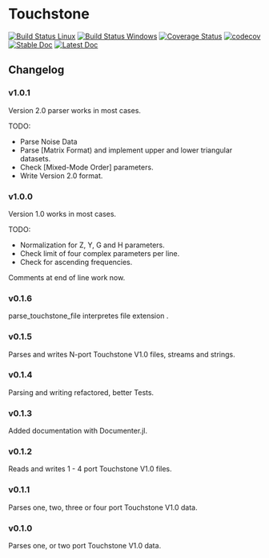 # Touchstone

[![Build Status Linux](https://travis-ci.org/mpichl87/Touchstone.jl.svg?branch=master)](https://travis-ci.org/mpichl87/Touchstone.jl)
[![Build Status Windows](https://ci.appveyor.com/api/projects/status/github/mpichl87/Touchstone.jl?svg=true)](https://ci.appveyor.com/project/mpichl87/touchstone-jl?svg=true)
[![Coverage Status](https://coveralls.io/repos/github/mpichl87/Touchstone.jl/badge.svg?branch=master)](https://coveralls.io/github/mpichl87/Touchstone.jl?branch=master)
[![codecov](https://codecov.io/gh/mpichl87/Touchstone.jl/branch/master/graph/badge.svg)](https://codecov.io/gh/mpichl87/Touchstone.jl)
[![Stable Doc](https://img.shields.io/badge/docs-stable-blue.svg)](https://mpichl87.github.io/Touchstone.jl/stable)
[![Latest Doc](https://img.shields.io/badge/docs-latest-blue.svg)](https://mpichl87.github.io/Touchstone.jl/latest)


## Changelog

### v1.0.1

Version 2.0 parser works in most cases.

TODO:

- Parse Noise Data
- Parse [Matrix Format) and implement upper and lower triangular datasets.
- Check [Mixed-Mode Order] parameters.
- Write Version 2.0 format.


### v1.0.0

Version 1.0 works in most cases.

TODO:

- Normalization for Z, Y, G and H parameters.
- Check limit of four complex parameters per line.
- Check for ascending frequencies.

Comments at end of line work now.

### v0.1.6

parse_touchstone_file interpretes file extension .

### v0.1.5

Parses and writes N-port Touchstone V1.0 files, streams and strings.

### v0.1.4

Parsing and writing refactored, better Tests.

### v0.1.3

Added documentation with Documenter.jl.

### v0.1.2

Reads and writes 1 - 4 port Touchstone V1.0 files.

### v0.1.1

Parses one, two, three or four port Touchstone V1.0 data.

### v0.1.0

Parses one, or two port Touchstone V1.0 data.
